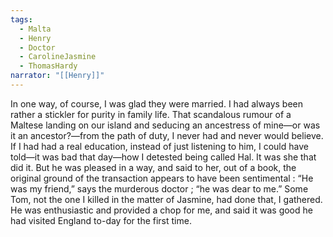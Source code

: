 ```yaml
---
tags:
  - Malta
  - Henry
  - Doctor
  - CarolineJasmine
  - ThomasHardy
narrator: "[[Henry]]"
---
```

In one way, of course, I was glad they were married. I had always been rather a stickler for purity in family life. That scandalous rumour of a Maltese landing on our island and seducing an ancestress of mine—or was it an ancestor?—from the path of duty, I never had and never would believe. If I had had a real education, instead of just listening to him, I could have told—it was bad that day—how I detested being called Hal. It was she that did it. But he was pleased in a way, and said to her, out of a book, the original ground of the transaction appears to have been sentimental : “He was my friend,” says the murderous doctor ; “he was dear to me.” Some Tom, not the one I killed in the matter of Jasmine, had done that, I gathered. He was enthusiastic and provided a chop for me, and said it was good he had visited England to-day for the first time.

